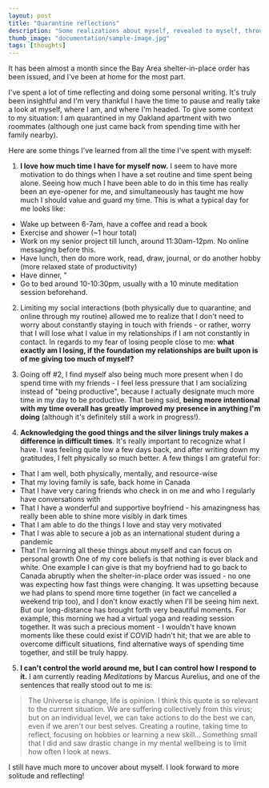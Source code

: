 ```yaml
---
layout: post
title: "Quarantine reflections"
description: "Some realizations about myself, revealed to myself, through all this time spend with myself."
thumb_image: "documentation/sample-image.jpg"
tags: [thoughts]
---
```


It has been almost a month since the Bay Area shelter-in-place order has been issued, and I've been at home for the most part.

I've spent a lot of time reflecting and doing some personal writing. It's truly been insightful and I'm very thankful I have the time to pause and really take a look at myself, where I am, and where I'm headed. To give some context to my situation: I am quarantined in my Oakland apartment with two roommates (although one just came back from spending time with her family nearby).

Here are some things I've learned from all the time I've spent with myself:

1. **I love how much time I have for myself now.** I seem to have more motivation to do things when I have a set routine and time spent being alone. Seeing how much I have been able to do in this time has really been an eye-opener for me, and simultaneously has taught me how much I should value and guard my time.
This is what a typical day for me looks like:
* Wake up between 6-7am, have a coffee and read a book
* Exercise and shower (~1 hour total)
* Work on my senior project till lunch, around 11:30am-12pm. No online messaging before this.
* Have lunch, then do more work, read, draw, journal, or do another hobby (more relaxed state of productivity)
* Have dinner, "
* Go to bed around 10-10:30pm, usually with a 10 minute meditation session beforehand.

2. Limiting my social interactions (both physically due to quarantine, and online through my routine) allowed me to realize that I don't need to worry about constantly staying in touch with friends - or rather, worry that I will lose what I value in my relationships if I am not constantly in contact. In regards to my fear of losing people close to me: **what exactly am I losing, if the foundation my relationships are built upon is of me giving too much of myself?**

3. Going off #2, I find myself also being much more present when I do spend time with my friends - I feel less pressure that I am socializing instead of "being productive", because I actually designate much more time in my day to be productive. That being said, **being more intentional with my time overall has greatly improved my presence in anything I'm doing** (although it's definitely still a work in progress!).

4. **Acknowledging the good things and the silver linings truly makes a difference in difficult times**. It's really important to recognize what I have. I was feeling quite low a few days back, and after writing down my gratitudes, I felt physically so much better. A few things I am grateful for:
- That I am well, both physically, mentally, and resource-wise
- That my loving family is safe, back home in Canada
- That I have very caring friends who check in on me and who I regularly have conversations with
- That I have a wonderful and supportive boyfriend - his amazingness has really been able to shine more visibly in dark times
- That I am able to do the things I love and stay very motivated
- That I was able to secure a job as an international student during a pandemic
- That I'm learning all these things about myself and can focus on personal growth
One of my core beliefs is that nothing is ever black and white. One example I can give is that my boyfriend had to go back to Canada abruptly when the shelter-in-place order was issued - no one was expecting how fast things were changing. It was upsetting because we had plans to spend more time together (in fact we cancelled a weekend trip too), and I don't know exactly when I'll be seeing him next. But our long-distance has brought forth very beautiful moments. For example, this morning we had a virtual yoga and reading session together. It was such a precious moment - I wouldn't have known moments like these could exist if COVID hadn't hit; that we are able to overcome difficult situations, find alternative ways of spending time together, and still be truly happy.


5. **I can't control the world around me, but I can control how I respond to it.** I am currently reading *Meditations* by Marcus Aurelius, and one of the sentences that really stood out to me is:
> The Universe is change, life is opinion.
I think this quote is so relevant to the current situation. We are suffering collectively from this virus; but on an individual level, we can take actions to do the best we can, even if we aren't our best selves. Creating a routine, taking time to reflect, focusing on hobbies or learning a new skill... Something small that I did and saw drastic change in my mental wellbeing is to limit how often I look at news.

I still have much more to uncover about myself. I look forward to more solitude and reflecting!